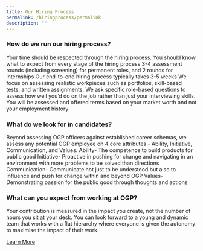 ```yaml
---
title: Our Hiring Process
permalink: /hiringprocess/permalink
description: ""
---
```


### How do we run our hiring process?

Your time should be respected through the hiring process. You should know what to expect from every stage of the hiring process 3-4 assessment rounds (including screening) for permanent roles, and 2 rounds for internships Our end-to-end hiring process typically takes 3-5 weeks We focus on assessing realistic workpieces such as portfolios, skill-based tests, and written assignments. We ask specific role-based questions to assess how well you’d do on the job rather than just your interviewing skills. You will be assessed and offered terms based on your market worth and not your employment history

### What do we look for in candidates?

Beyond assessing OGP officers against established career schemas, we assess any potential OGP employee on 4 core attributes - Ability, Initiative, Communication, and Values. Ability- The competence to build products for public good Initiative- Proactive in pushing for change and navigating in an environment with more problems to be solved than directions Communication- Communicate not just to be understood but also to influence and push for change within and beyond OGP Values- Demonstrating passion for the public good through thoughts and actions

### What can you expect from working at OGP?

Your contribution is measured in the impact you create, not the number of hours you sit at your desk. You can look forward to a young and dynamic team that works with a flat hierarchy where everyone is given the autonomy to maximise the impact of their work.

[Learn More](open.gov.sg)